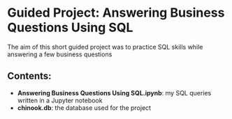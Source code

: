 # Guided Project: Answering Business Questions Using SQL

The aim of this short guided project was to practice SQL skills while answering a few business questions

## Contents:
* **Answering Business Questions Using SQL.ipynb**: my SQL queries written in a Jupyter notebook
* **chinook.db**: the database used for the project
